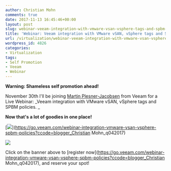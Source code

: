 ```yaml
---
author: Christian Mohn
comments: true
date: 2017-11-13 16:45:46+00:00
layout: post
slug: webinar-veeam-integration-with-vmware-vsan-vsphere-tags-and-spbm-policies
title: 'Webinar: Veeam integration with VMware vSAN, vSphere tags and SPBM policies'
url: /virtualization/webinar-veeam-integration-with-vmware-vsan-vsphere-tags-and-spbm-policies/
wordpress_id: 4826
categories:
- Virtualization
tags:
- Self Promotion
- Veeam
- Webinar
---
```


**Warning: Shameless self promotion ahead!**

November 30th I'll be joining [Martin Plesner-Jacobsen](https://twitter.com/mplesnerj) from Veeam for a Live Webinar: _Veeam integration with VMware vSAN, vSphere tags and SPBM policies. _

**Now that's a lot of goodies in one place!**

<!--more-->


[![](/img/250x250_webinar-1.png)](https://go.veeam.com/webinar-integration-vmware-vsan-vsphere-spbm-policies?ccode=blogger_Christian Mohn_q042017)



![](/img/Screenshot-2017-11-09-12.45.40.png)

Click on the banner above to [register now](https://go.veeam.com/webinar-integration-vmware-vsan-vsphere-spbm-policies?ccode=blogger_Christian Mohn_q042017), and reserve your spot!
